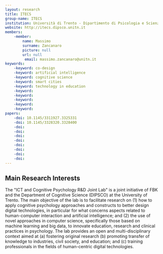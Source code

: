 ```yaml
---
layout: research
title: ITECS
group-name: ITECS
institution: Università di Trento - Dipartimento di Psicologia e Scienze Cognitive
website: http://itecs.dipsco.unitn.it
members: 
    -member: 
        name: Massimo
        surname: Zancanaro
        picture: null
        url: null
		 email: massimo.zancanaro@unitn.it
keywords: 
    -keyword: co-design
    -keyword: artificial intelligence
    -keyword: cognitive science
    -keyword: smart cities
    -keyword: technology in education
    -keyword: 
    -keyword: 
    -keyword: 
    -keyword: 
    -keyword: 
papers: 
    -doi: 10.1145/3311927.3325331
    -doi: 10.1145/3328320.3328400
    -doi: 
    -doi: 
    -doi: 
    -doi: 
    -doi: 
    -doi: 
    -doi: 
    -doi: 
---
```



## Main Research Interests
The "ICT and Cognitive Psychology R&D Joint Lab" is a joint initiative of FBK and the Department of Cognitive Science (DIPSCO) at the University of Trento. The main objective of the lab is to facilitate research on (1) how to apply cognitive psychology approaches and constructs to better design digital technologies, in particular for what concerns aspects related to human-computer interaction and artificial intelligence; and (2) the use of novel approaches in computer science, specifically those based on machine learning and big data, to innovate education, research and clinical practices in psychology. The lab provides an open and multi-disciplinary context aimed at (a) fostering original research (b) promoting transfer of knowledge to industries, civil society, and education; and (c) training professionals in the fields of human-centric digital technologies.